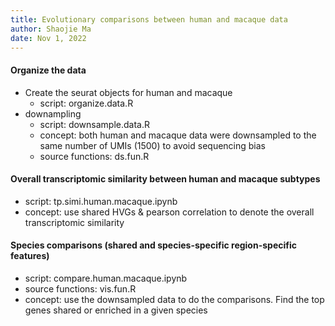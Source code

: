 ```yaml
---
title: Evolutionary comparisons between human and macaque data
author: Shaojie Ma
date: Nov 1, 2022
---
```



#### Organize the data
- Create the seurat objects for human and macaque
    - script: organize.data.R
- downampling
    - script: downsample.data.R
    - concept: both human and macaque data were downsampled to the same number of UMIs (1500) to avoid sequencing bias
    - source functions: ds.fun.R


#### Overall transcriptomic similarity between human and macaque subtypes
- script: tp.simi.human.macaque.ipynb
- concept: use shared HVGs & pearson correlation to denote the overall transcriptomic similarity


#### Species comparisons (shared and species-specific region-specific features)
- script: compare.human.macaque.ipynb
- source functions: vis.fun.R
- concept: use the downsampled data to do the comparisons. Find the top genes shared or enriched in a given species



